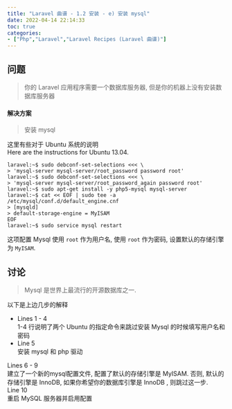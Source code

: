 ```yaml
---
title: "Laravel 曲谱 - 1.2 安装 - e) 安装 mysql"
date: 2022-04-14 22:14:33
toc: true
categories:
- ["Php","Laravel","Laravel Recipes (Laravel 曲谱)"]
---
```


## 问题
> 你的 Laravel 应用程序需要一个数据库服务器, 但是你的机器上没有安装数据库服务器



#### 解决方案
> 安装 mysql

这里有些对于 Ubuntu 系统的说明<br />Here are the instructions for Ubuntu 13.04.
```
laravel:~$ sudo debconf-set-selections <<< \
> 'mysql-server mysql-server/root_password password root'
laravel:~$ sudo debconf-set-selections <<< \
> 'mysql-server mysql-server/root_password_again password root'
laravel:~$ sudo apt-get install -y php5-mysql mysql-server
laravel:~$ cat << EOF | sudo tee -a /etc/mysql/conf.d/default_engine.cnf
> [mysqld]
> default-storage-engine = MyISAM
EOF
laravel:~$ sudo service mysql restart
```
这项配置 Mysql 使用 `root` 作为用户名, 使用 `root` 作为密码, 设置默认的存储引擎为 `MyISAM`.

## 讨论
> Mysql 是世界上最流行的开源数据库之一.

以下是上边几步的解释

- Lines 1 - 4<br />1-4 行说明了两个 Ubuntu 的指定命令来跳过安装 Mysql 的时候填写用户名和密码
- Line 5<br />安装 mysql 和 php 驱动

Lines 6 - 9<br />建立了一个新的mysql配置文件, 配置了默认的存储引擎是 MyISAM. 否则, 默认的存储引擎是 InnoDB, 如果你希望你的数据库引擎是 InnoDB , 则跳过这一步.<br />Line 10<br />重启 MySQL 服务器并启用配置

